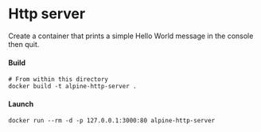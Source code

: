 # Http server
Create a container that prints a simple Hello World message in the console then quit.

#### Build
```shell script
# From within this directory
docker build -t alpine-http-server .
```

#### Launch
```shell script
docker run --rm -d -p 127.0.0.1:3000:80 alpine-http-server 
```